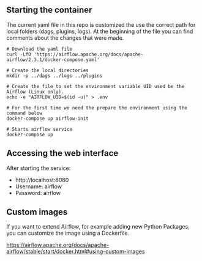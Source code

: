 ## Starting the container

The current yaml file in this repo is customized the use the correct path for local folders (dags, plugins, logs).
At the beginning of the file you can find comments about the changes that were made. 

```shell
# Download the yaml file 
curl -LfO 'https://airflow.apache.org/docs/apache-airflow/2.3.1/docker-compose.yaml'

# Create the local directories
mkdir -p ../dags ../logs ../plugins

# Create the file to set the environment variable UID used be the Airflow (Linux only).
echo -e "AIRFLOW_UID=$(id -u)" > .env

# For the first time we need the prepare the environment using the command below
docker-compose up airflow-init

# Starts airflow service
docker-compose up
```

## Accessing the web interface

After starting the service:

- http://localhost:8080
- Username: airflow
- Password: airflow

## Custom images

If you want to extend Airflow, for example adding new Python Packages, you can customize the image using a Dockerfile.

https://airflow.apache.org/docs/apache-airflow/stable/start/docker.html#using-custom-images